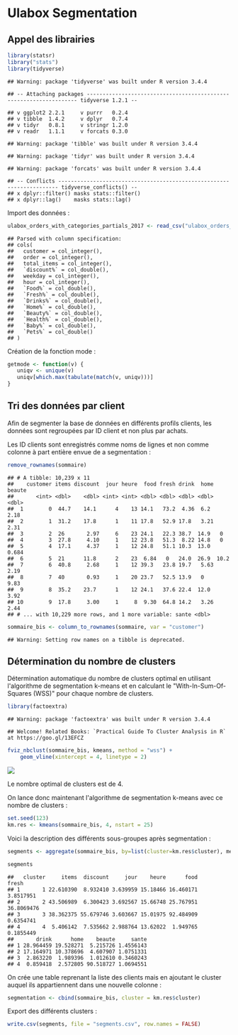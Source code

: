 Ulabox Segmentation
================

Appel des librairies
--------------------

``` r
library(statsr)
library("stats")
library(tidyverse)
```

    ## Warning: package 'tidyverse' was built under R version 3.4.4

    ## -- Attaching packages ------------------------------------------------------------------- tidyverse 1.2.1 --

    ## v ggplot2 2.2.1     v purrr   0.2.4
    ## v tibble  1.4.2     v dplyr   0.7.4
    ## v tidyr   0.8.1     v stringr 1.2.0
    ## v readr   1.1.1     v forcats 0.3.0

    ## Warning: package 'tibble' was built under R version 3.4.4

    ## Warning: package 'tidyr' was built under R version 3.4.4

    ## Warning: package 'forcats' was built under R version 3.4.4

    ## -- Conflicts ---------------------------------------------------------------------- tidyverse_conflicts() --
    ## x dplyr::filter() masks stats::filter()
    ## x dplyr::lag()    masks stats::lag()

Import des données :

``` r
ulabox_orders_with_categories_partials_2017 <- read_csv("ulabox_orders_with_categories_partials_2017.csv")
```

    ## Parsed with column specification:
    ## cols(
    ##   customer = col_integer(),
    ##   order = col_integer(),
    ##   total_items = col_integer(),
    ##   `discount%` = col_double(),
    ##   weekday = col_integer(),
    ##   hour = col_integer(),
    ##   `Food%` = col_double(),
    ##   `Fresh%` = col_double(),
    ##   `Drinks%` = col_double(),
    ##   `Home%` = col_double(),
    ##   `Beauty%` = col_double(),
    ##   `Health%` = col_double(),
    ##   `Baby%` = col_double(),
    ##   `Pets%` = col_double()
    ## )

Création de la fonction mode :

``` r
getmode <- function(v) {
   uniqv <- unique(v)
   uniqv[which.max(tabulate(match(v, uniqv)))]
}
```

Tri des données par client
--------------------------

Afin de segmenter la base de données en différents profils clients, les données sont regroupées par ID client et non plus par achats.

Les ID clients sont enregistrés comme noms de lignes et non comme colonne à part entière envue de a segmentation :

``` r
remove_rownames(sommaire)
```

    ## # A tibble: 10,239 x 11
    ##    customer items discount  jour heure  food fresh drink  home beaute
    ##       <int> <dbl>    <dbl> <int> <int> <dbl> <dbl> <dbl> <dbl>  <dbl>
    ##  1        0  44.7    14.1      4    13 14.1   73.2  4.36  6.2   2.18 
    ##  2        1  31.2    17.8      1    11 17.8   52.9 17.8   3.21  2.31 
    ##  3        2  26       2.97     6    23 24.1   22.3 38.7  14.9   0    
    ##  4        3  27.8     4.10     1    12 23.8   51.3  8.22 14.8   0    
    ##  5        4  17.1     4.37     1    12 24.8   51.1 10.3  13.0   0.684
    ##  6        5  21      11.8      2    23  6.84   0   24.0  26.9  10.2  
    ##  7        6  40.8     2.68     1    12 39.3   23.8 19.7   5.63  2.19 
    ##  8        7  40       0.93     1    20 23.7   52.5 13.9   0     9.83 
    ##  9        8  35.2    23.7      1    12 24.1   37.6 22.4  12.0   3.92 
    ## 10        9  17.8     3.00     1     8  9.30  64.8 14.2   3.26  2.44 
    ## # ... with 10,229 more rows, and 1 more variable: sante <dbl>

``` r
sommaire_bis <- column_to_rownames(sommaire, var = "customer")
```

    ## Warning: Setting row names on a tibble is deprecated.

Détermination du nombre de clusters
-----------------------------------

Détermination automatique du nombre de clusters optimal en utilisant l'algorithme de segmentation k-means et en calculant le "With-In-Sum-Of-Squares (WSS)" pour chaque nombre de clusters.

``` r
library(factoextra)
```

    ## Warning: package 'factoextra' was built under R version 3.4.4

    ## Welcome! Related Books: `Practical Guide To Cluster Analysis in R` at https://goo.gl/13EFCZ

``` r
fviz_nbclust(sommaire_bis, kmeans, method = "wss") +
    geom_vline(xintercept = 4, linetype = 2)
```

![](segmentation_files/figure-markdown_github/unnamed-chunk-4-1.png)

Le nombre optimal de clusters est de 4.

On lance donc maintenant l'algorithme de segmentation k-means avec ce nombre de clusters :

``` r
set.seed(123)
km.res <- kmeans(sommaire_bis, 4, nstart = 25)
```

Voici la description des différents sous-groupes après segmentation :

``` r
segments <- aggregate(sommaire_bis, by=list(cluster=km.res$cluster), mean)

segments
```

    ##   cluster     items  discount     jour    heure      food      fresh
    ## 1       1 22.610390  8.932410 3.639959 15.18466 16.460171  3.8517951
    ## 2       2 43.506989  6.300423 3.692567 15.66748 25.767951 36.8069476
    ## 3       3 38.362375 55.679746 3.603667 15.01975 92.484909  0.6354741
    ## 4       4  5.406142  7.535662 2.988764 13.62022  1.949765  0.1855449
    ##       drink      home    beaute     sante
    ## 1 28.964459 19.528271  5.215726 1.4556143
    ## 2 17.164971 10.378696  4.607907 1.0751331
    ## 3  2.863220  1.989396  1.012610 0.3460243
    ## 4  0.859418  2.572805 90.518727 1.0694551

On crée une table reprenant la liste des clients mais en ajoutant le cluster auquel ils appartiennent dans une nouvelle colonne :

``` r
segmentation <- cbind(sommaire_bis, cluster = km.res$cluster)
```

Export des différents clusters :

``` r
write.csv(segments, file = "segments.csv", row.names = FALSE)
```
